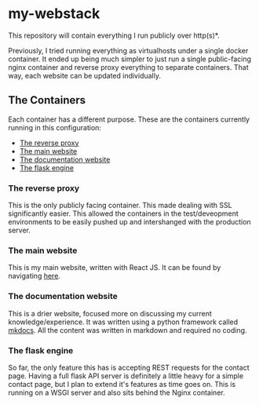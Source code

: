 # my-webstack

This repository will contain everything I run publicly over http(s)\*.

Previously, I tried running everything as virtualhosts under a single docker container. It ended up being much simpler to just run a single public-facing nginx container and reverse proxy everything to separate containers. That way, each website can be updated individually. 


## The Containers

Each container has a different purpose. These are the containers currently running in this configuration:
* [The reverse proxy](#the-reverse-proxy)
* [The main website](#the-main-website)
* [The documentation website](#the-documentation-website)
* [The flask engine](#the-flask-engine)


### The reverse proxy
This is the only publicly facing container. This made dealing with SSL significantly easier. This allowed the containers in the test/deveopment environments to be easily pushed up and intershanged with the production server. 

### The main website
This is my main website, written with React JS. It can be found by navigating [here](https://hillnetwork.me/).

### The documentation website
This is a drier website, focused more on discussing my current knowledge/experience. It was written using a python framework called [mkdocs](https://github.com/mkdocs/mkdocs). All the content was written in markdown and required no coding.

### The flask engine
So far, the only feature this has is accepting REST requests for the contact page. Having a full flask API server is definitely a little heavy for a simple contact page, but I plan to extend it's features as time goes on. This is running on a WSGI server and also sits behind the Nginx container. 
